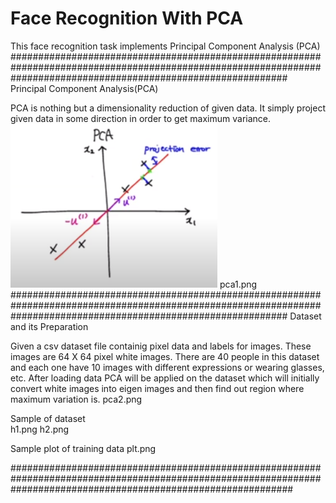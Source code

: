 # Face Recognition With PCA


This face recognition task implements Principal Component Analysis (PCA)
##################################################################################################################################################################
Principal Component Analysis(PCA)

PCA is nothing but a dimensionality reduction of given data.
It simply project given data in some direction in order to get maximum variance.
![alt text](https://github.com/ashunitinholkar/Face-Recognition-With-PCA/blob/master/Face%20Recognition%20with%20PCA/images/pca1.png)
pca1.png
##################################################################################################################################################################
Dataset and its Preparation

Given a csv dataset file containig pixel data and labels for images. These images are 64 X 64 pixel white images.
There are 40 people in this dataset and each one have 10 images with different expressions or wearing glasses, etc.
After loading data PCA will be applied on the dataset which will initially convert white images into eigen images and then find out region where maximum variation is.
pca2.png

Sample of dataset  
h1.png
h2.png

Sample plot of training data 
plt.png

###################################################################################################################################################################


